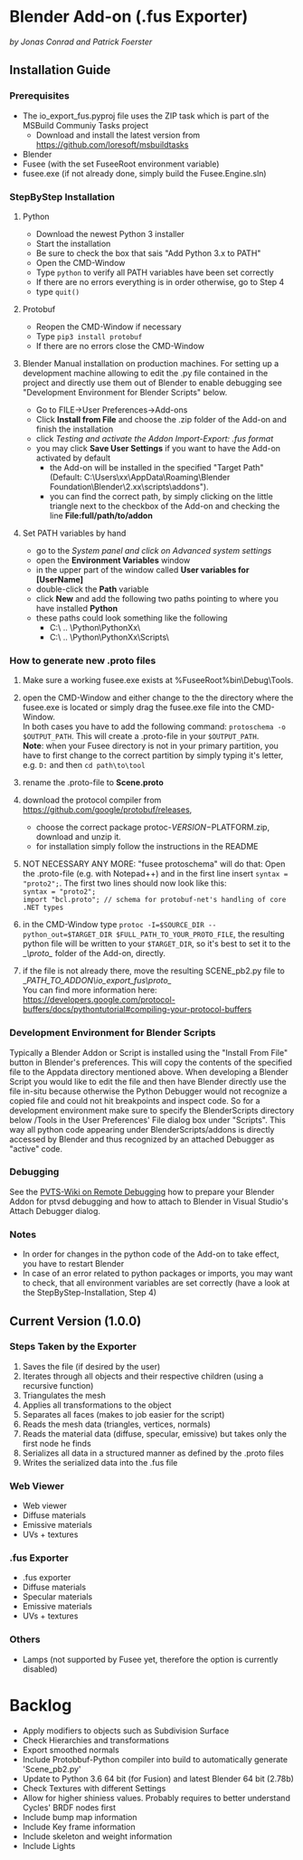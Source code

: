 # Blender Add-on (.fus Exporter)
_by Jonas Conrad and Patrick Foerster_
## Installation Guide
### Prerequisites
* The io_export_fus.pyproj file uses the ZIP task which is part of the MSBuild Communiy Tasks project
  * Download and install the latest version from https://github.com/loresoft/msbuildtasks
* Blender
* Fusee (with the set FuseeRoot environment variable)
* fusee.exe (if not already done, simply build the Fusee.Engine.sln)

### StepByStep Installation
1. Python
	* Download the newest Python 3 installer
	* Start the installation
	* Be sure to check the box that sais "Add Python 3.x to PATH"
	* Open the CMD-Window
	* Type `python` to verify all PATH variables have been set correctly
	* If there are no errors everything is in order otherwise, go to Step 4
	* type `quit()`

2. Protobuf
	* Reopen the CMD-Window if necessary 
	* Type `pip3 install protobuf`
	* If there are no errors close the CMD-Window
	
3. Blender 
Manual installation on production machines. For setting up a development machine allowing to edit the .py file contained in the 
project and directly use them out of Blender to enable debugging see "Development Environment for Blender Scripts" below.
	* Go to FILE->User Preferences->Add-ons
	* Click __Install from File__ and choose the .zip folder of the Add-on and finish the installation
	* click __Testing_ and activate the Addon _Import-Export: .fus format__
	* you may click __Save User Settings__ if you want to have the Add-on activated by default
		* the Add-on will be installed in the specified "Target Path" (Default: C:\Users\xx\AppData\Roaming\Blender Foundation\Blender\2.xx\scripts\addons"). 
		* you can find the correct path, by simply clicking on the little triangle next to the checkbox of the Add-on and checking the line __File:full/path/to/addon__
		
4. Set PATH variables by hand
	* go to the __System_ panel and click on _Advanced system settings__ 
	* open the __Environment Variables__ window
	* in the upper part of the window called __User variables for [UserName]__ 
	* double-click the __Path__ variable
	* click __New__ and add the following two paths pointing to where you have installed __Python__
	* these paths could look something like the following
		* C:\ .. \Python\PythonXx\
		* C:\ .. \Python\PythonXx\Scripts\
		
### How to generate new .proto files
1. Make sure a working fusee.exe exists at  %FuseeRoot%bin\Debug\Tools\.
2. open the CMD-Window and either change to the the directory where the fusee.exe is located or simply drag the fusee.exe file into the CMD-Window.     
In both cases you have to add the following command: `protoschema -o $OUTPUT_PATH`. This will create a .proto-file in your `$OUTPUT_PATH`.     
**Note**: when your Fusee directory is not in your primary partition, you have to first change to the correct partition by simply typing it's letter, e.g. `D:` and then `cd path\to\tool`
3. rename the .proto-file to __Scene.proto__
3. download the protocol compiler from https://github.com/google/protobuf/releases, 
	* choose the correct package protoc-$VERSION-$PLATFORM.zip, download and unzip it. 
	* for installation simply follow the instructions in the README
4. NOT NECESSARY ANY MORE: "fusee protoschema" will do that: Open the .proto-file (e.g. with Notepad++) and in the first line insert `syntax = "proto2";`.
The first two lines should now look like this:    
	`syntax = "proto2";`    
	`import "bcl.proto"; // schema for protobuf-net's handling of core .NET types`

5. in the CMD-Window type `protoc -I=$SOURCE_DIR --python_out=$TARGET_DIR $FULL_PATH_TO_YOUR_PROTO_FILE`, the resulting python file will be written to your `$TARGET_DIR`, so it's best to set it to the __\proto\__ folder of the Add-on, directly.   

6. if the file is not already there, move the resulting SCENE_pb2.py file to __PATH_TO_ADDON\io_export_fus\proto\__       
You can find more information here: https://developers.google.com/protocol-buffers/docs/pythontutorial#compiling-your-protocol-buffers

### Development Environment for Blender Scripts
Typically a Blender Addon or Script is installed using the "Install From File" button in Blender's preferences. This will copy the contents of the specified file to the Appdata
directory mentioned above. When developing a Blender Script you would like to edit the file and then have Blender directly use the file in-situ because otherwise the Python 
Debugger would not recognize a copied file and could not hit breakpoints and inspect code. So for a development environment make sure to specify the BlenderScripts directory below
<FuseeRoot>/Tools in the User Preferences' File dialog box under "Scripts". This way all python code appearing under BlenderScripts/addons is directly accessed by Blender 
and thus recognized by an attached Debugger as "active" code.

### Debugging
See the [PVTS-Wiki on Remote Debugging](https://github.com/Microsoft/PTVS/wiki/Cross-Platform-Remote-Debugging) how to prepare your Blender Addon for ptvsd debugging and 
how to attach to Blender in Visual Studio's Attach Debugger dialog.


### Notes
* In order for changes in the python code of the Add-on to take effect, you have to restart Blender
* In case of an error related to python packages or imports, you may want to check, that all environment variables are set correctly (have a look at the StepByStep-Installation, Step 4)  


## Current Version (1.0.0)
### Steps Taken by the Exporter
1. Saves the file (if desired by the user) 
2. Iterates through all objects and their respective children (using a recursive function)
  1. Triangulates the mesh
  2. Applies all transformations to the object
  3. Separates all faces (makes to job easier for the script)
  4. Reads the mesh data (triangles, vertices, normals)
  5. Reads the material data (diffuse, specular, emissive) but takes only the first node he finds
  6. Serializes all data in a structured manner as defined by the .proto files
3. Writes the serialized data into the .fus file

### Web Viewer
* Web viewer
* Diffuse materials 
* Emissive materials
* UVs + textures

### .fus Exporter
* .fus exporter
* Diffuse materials 
* Specular materials
* Emissive materials
* UVs + textures

### Others
* Lamps (not supported by Fusee yet, therefore the option is currently disabled)


# Backlog

* Apply modifiers to objects such as Subdivision Surface
* Check Hierarchies and transformations
* Export smoothed normals
* Include Protobbuf-Python compiler into build to automatically generate 'Scene_pb2.py'
* Update to Python 3.6 64 bit (for Fusion) and latest Blender 64 bit (2.78b)
* Check Textures with different Settings
* Allow for higher shiniess values. Probably requires to better understand Cycles' BRDF nodes first
* Include bump map information
* Include Key frame information
* Include skeleton and weight information
* Include Lights
